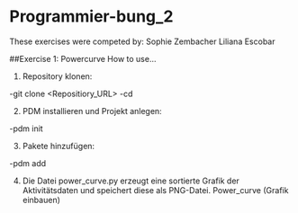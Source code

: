 # Programmier-bung_2
These exercises were competed by:
Sophie Zembacher
Liliana Escobar

##Exercise 1: Powercurve
How to use...

1. Repository klonen:

  -git clone <Repositiory_URL>
  -cd <projektordner>

2. PDM installieren und Projekt anlegen:

  -pdm init

3. Pakete hinzufügen:

  -pdm add

4. Die Datei power_curve.py erzeugt eine sortierte Grafik der Aktivitätsdaten und speichert diese als PNG-Datei.
Power_curve (Grafik einbauen)
